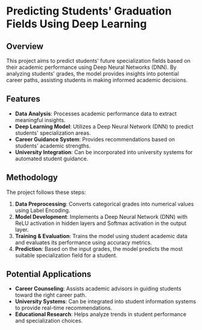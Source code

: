 # Predicting Students' Graduation Fields Using Deep Learning

## Overview
This project aims to predict students' future specialization fields based on their academic performance using Deep Neural Networks (DNN). By analyzing students' grades, the model provides insights into potential career paths, assisting students in making informed academic decisions.

## Features
- **Data Analysis**: Processes academic performance data to extract meaningful insights.
- **Deep Learning Model**: Utilizes a Deep Neural Network (DNN) to predict students' specialization areas.
- **Career Guidance System**: Provides recommendations based on students' academic strengths.
- **University Integration**: Can be incorporated into university systems for automated student guidance.

## Methodology
The project follows these steps:
1. **Data Preprocessing**: Converts categorical grades into numerical values using Label Encoding.
2. **Model Development**: Implements a Deep Neural Network (DNN) with ReLU activation in hidden layers and Softmax activation in the output layer.
3. **Training & Evaluation**: Trains the model using student academic data and evaluates its performance using accuracy metrics.
4. **Prediction**: Based on the input grades, the model predicts the most suitable specialization field for a student.

## Potential Applications
- **Career Counseling**: Assists academic advisors in guiding students toward the right career path.
- **University Systems**: Can be integrated into student information systems to provide real-time recommendations.
- **Educational Research**: Helps analyze trends in student performance and specialization choices.
